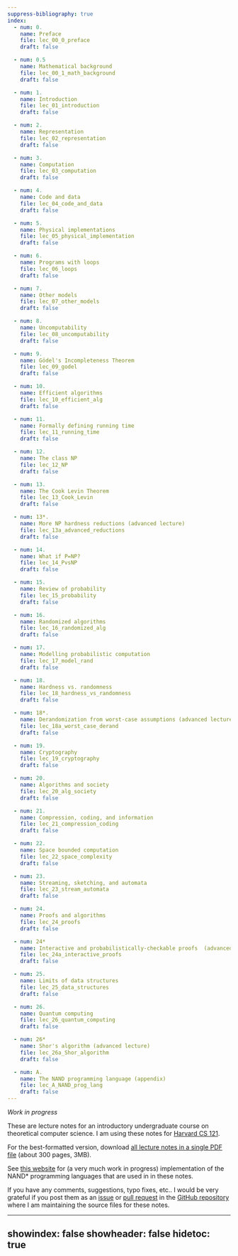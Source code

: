 ```yaml
---
suppress-bibliography: true
index:
  - num: 0.
    name: Preface
    file: lec_00_0_preface
    draft: false

  - num: 0.5
    name: Mathematical background
    file: lec_00_1_math_background
    draft: false

  - num: 1.
    name: Introduction
    file: lec_01_introduction
    draft: false

  - num: 2.
    name: Representation
    file: lec_02_representation
    draft: false

  - num: 3.
    name: Computation
    file: lec_03_computation
    draft: false

  - num: 4.
    name: Code and data
    file: lec_04_code_and_data
    draft: false

  - num: 5.
    name: Physical implementations
    file: lec_05_physical_implementation
    draft: false

  - num: 6.
    name: Programs with loops
    file: lec_06_loops
    draft: false

  - num: 7.
    name: Other models
    file: lec_07_other_models
    draft: false

  - num: 8.
    name: Uncomputability
    file: lec_08_uncomputability
    draft: false

  - num: 9.
    name: Gödel's Incompleteness Theorem
    file: lec_09_godel
    draft: false

  - num: 10.
    name: Efficient algorithms
    file: lec_10_efficient_alg
    draft: false

  - num: 11.
    name: Formally defining running time
    file: lec_11_running_time
    draft: false

  - num: 12.
    name: The class NP
    file: lec_12_NP
    draft: false

  - num: 13.
    name: The Cook Levin Theorem
    file: lec_13_Cook_Levin
    draft: false

  - num: 13*.
    name: More NP hardness reductions (advanced lecture)
    file: lec_13a_advanced_reductions
    draft: false

  - num: 14.
    name: What if P=NP?
    file: lec_14_PvsNP
    draft: false

  - num: 15.
    name: Review of probability
    file: lec_15_probability
    draft: false

  - num: 16.
    name: Randomized algorithms
    file: lec_16_randomized_alg
    draft: false

  - num: 17.
    name: Modelling probabilistic computation
    file: lec_17_model_rand
    draft: false

  - num: 18.
    name: Hardness vs. randomness
    file: lec_18_hardness_vs_randomness
    draft: false

  - num: 18*.
    name: Derandomization from worst-case assumptions (advanced lecture)
    file: lec_18a_worst_case_derand
    draft: false

  - num: 19.
    name: Cryptography
    file: lec_19_cryptography
    draft: false

  - num: 20.
    name: Algorithms and society
    file: lec_20_alg_society
    draft: false

  - num: 21.
    name: Compression, coding, and information
    file: lec_21_compression_coding
    draft: false

  - num: 22.
    name: Space bounded computation
    file: lec_22_space_complexity
    draft: false

  - num: 23.
    name: Streaming, sketching, and automata
    file: lec_23_stream_automata
    draft: false

  - num: 24.
    name: Proofs and algorithms
    file: lec_24_proofs
    draft: false

  - num: 24*
    name: Interactive and probabilistically-checkable proofs  (advanced lecture)
    file: lec_24a_interactive_proofs
    draft: false

  - num: 25.
    name: Limits of data structures
    file: lec_25_data_structures
    draft: false

  - num: 26.
    name: Quantum computing
    file: lec_26_quantum_computing
    draft: false

  - num: 26*
    name: Shor's algorithm (advanced lecture)
    file: lec_26a_Shor_algorithm
    draft: false

  - num: A.
    name: The NAND programming language (appendix)
    file: lec_A_NAND_prog_lang
    draft: false
---
```


_Work in progress_

These are lecture notes for an introductory undergraduate course on theoretical computer science.
I am using these notes for [Harvard CS 121](http://cs121.boazbarak.org).


For the best-formatted version, download [all lecture notes in a single PDF file](lnotes_book.pdf) (about 300 pages, 3MB).

See [this website](http://nandpl.org) for (a very much work in progress) implementation of the NAND\* programming languages that are used in in these notes.

If you have any comments, suggestions, typo fixes, etc.. I would be very grateful if you post them as an [issue](https://github.com/boazbk/tcs/issues) or [pull request](https://github.com/boazbk/tcs/pulls) in the [GitHub repository](https://github.com/boazbk/tcs) where I am maintaining the source files for these notes.


---
showindex: false
showheader: false
hidetoc: true
---
